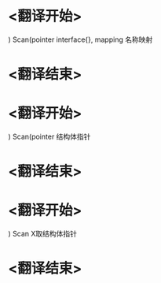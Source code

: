 
# <翻译开始>
) Scan(pointer interface{}, mapping
名称映射
# <翻译结束>

# <翻译开始>
) Scan(pointer
结构体指针
# <翻译结束>

# <翻译开始>
) Scan
X取结构体指针
# <翻译结束>
